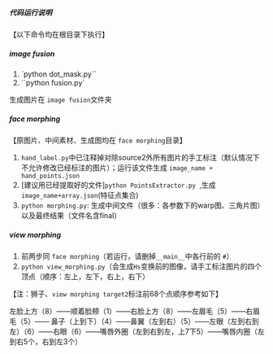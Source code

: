 ##### 代码运行说明

【以下命令均在根目录下执行】

##### image fusion

1. `python dot_mask.py``
2. ``python fusion.py`

生成图片在 `image fusion`文件夹



##### face morphing

【原图片、中间素材、生成图均在 `face morphing`目录】

1. `hand_label.py`中已注释掉对除source2外所有图片的手工标注（默认情况下不允许修改已经标注的图片）；运行该文件生成 `image_name + hand_points.json`
2. [建议用已经提取好的文件]`python PointsExtractor.py `,生成 `image_name+array.json`(特征点集合)
3.  `python morphing.py`: 生成中间文件（很多：各参数下的warp图、三角片图）以及最终结果（文件名含final）



##### view morphing

1. 前两步同 `face morphing`（若运行，请删掉`__main__`中各行前的 `#`）
2.  `python view_morphing.py`（会生成`Hs`变换前的图像，请手工标注图片的四个顶点（顺序：左上，左下，右上，右下）



【注：狮子、`view morphing target2`标注前68个点顺序参考如下】

左脸上方（8）——顺着脸颊（1）——右脸上方（8）——左眉毛（5）——右眉毛（5）—— 鼻子（上到下）（4）——鼻翼（左到右）（5）——左眼（左到右到左）（6）——右眼（6）——嘴唇外圈（左到右到左，上7下5）——嘴唇内圈（左到右5个，右到左3个）

